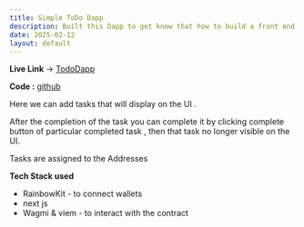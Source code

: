```yaml
---
title: Simple ToDo Dapp
description: Built this Dapp to get know that how to build a front end that interacts with the smart contract
date: 2025-02-12
layout: default
---
```


**Live Link** -> [TodoDapp](https://simple-to-do-dapp.vercel.app/)

**Code :** [github](https://github.com/Ultr0nX/simpleToDoDapp) 

Here we can add tasks that will display on the UI .

After the completion of the task you can complete it by clicking complete button of particular completed task , then that task no longer visible on the UI.

Tasks are assigned to the Addresses

**Tech Stack used**
- RainbowKit - to connect wallets
- next js 
- Wagmi & viem  - to interact with the contract 
